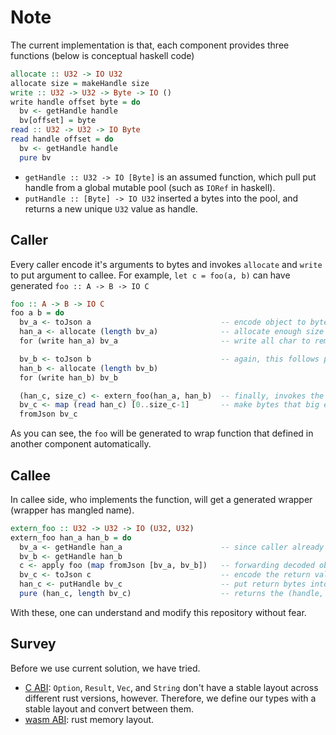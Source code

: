 # Note

The current implementation is that, each component provides three functions (below is conceptual haskell code)

```haskell
allocate :: U32 -> IO U32
allocate size = makeHandle size
write :: U32 -> U32 -> Byte -> IO ()
write handle offset byte = do
  bv <- getHandle handle
  bv[offset] = byte
read :: U32 -> U32 -> IO Byte
read handle offset = do
  bv <- getHandle handle
  pure bv
```

- `getHandle :: U32 -> IO [Byte]` is an assumed function, which pull put handle from a global mutable pool (such as `IORef` in haskell).
- `putHandle :: [Byte] -> IO U32` inserted a bytes into the pool, and returns a new unique `U32` value as handle.

## Caller

Every caller encode it's arguments to bytes and invokes `allocate` and `write` to put argument to callee. For example, `let c = foo(a, b)` can have generated `foo :: A -> B -> IO C`

```haskell
foo :: A -> B -> IO C
foo a b = do
  bv_a <- toJson a                             -- encode object to bytes first
  han_a <- allocate (length bv_a)              -- allocate enough size bytes in the other component, and get a handle
  for (write han_a) bv_a                       -- write all char to remote via handle

  bv_b <- toJson b                             -- again, this follows previous argument
  han_b <- allocate (length bv_b)
  for (write han_b) bv_b

  (han_c, size_c) <- extern_foo(han_a, han_b)  -- finally, invokes the mangled function (or wrapper), get handle of return value
  bv_c <- map (read han_c) [0..size_c-1]       -- make bytes that big enough, and read data back via handle of return value
  fromJson bv_c
```

As you can see, the `foo` will be generated to wrap function that defined in another component automatically.

## Callee

In callee side, who implements the function, will get a generated wrapper (wrapper has mangled name).

```haskell
extern_foo :: U32 -> U32 -> IO (U32, U32)
extern_foo han_a han_b = do
  bv_a <- getHandle han_a                      -- since caller already allocate & write bytes into handle pool, we can expect there has data
  bv_b <- getHandle han_b
  c <- apply foo (map fromJson [bv_a, bv_b])   -- forwarding decoded object to implementation, notice that, `foo` must be implemented in this component
  bv_c <- toJson c                             -- encode the return value as return bytes
  han_c <- putHandle bv_c                      -- put return bytes into pool, so that it can be represented by a handle
  pure (han_c, length bv_c)                    -- returns the (handle, bytes-length) pair
```

With these, one can understand and modify this repository without fear.

## Survey

Before we use current solution, we have tried.

- [C ABI](./c_abi.md): `Option`, `Result`, `Vec`, and `String` don't have a stable layout across different rust versions, however. Therefore, we define our types with a stable layout and convert between them.
- [wasm ABI](./wasm_abi.md): rust memory layout.
